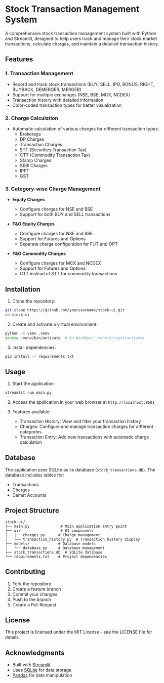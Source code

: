 # Stock Transaction Management System

A comprehensive stock transaction management system built with Python and Streamlit, designed to help users track and manage their stock market transactions, calculate charges, and maintain a detailed transaction history.

## Features

### 1. Transaction Management
- Record and track stock transactions (BUY, SELL, IPO, BONUS, RIGHT, BUYBACK, DEMERGER, MERGER)
- Support for multiple exchanges (NSE, BSE, MCX, NCDEX)
- Transaction history with detailed information
- Color-coded transaction types for better visualization

### 2. Charge Calculation
- Automatic calculation of various charges for different transaction types:
  - Brokerage
  - DP Charges
  - Transaction Charges
  - STT (Securities Transaction Tax)
  - CTT (Commodity Transaction Tax)
  - Stamp Charges
  - SEBI Charges
  - IPFT
  - GST

### 3. Category-wise Charge Management
- **Equity Charges**
  - Configure charges for NSE and BSE
  - Support for both BUY and SELL transactions

- **F&O Equity Charges**
  - Configure charges for NSE and BSE
  - Support for Futures and Options
  - Separate charge configuration for FUT and OPT

- **F&O Commodity Charges**
  - Configure charges for MCX and NCDEX
  - Support for Futures and Options
  - CTT instead of STT for commodity transactions

## Installation

1. Clone the repository:
```bash
git clone https://github.com/yourusername/stock-ui.git
cd stock-ui
```

2. Create and activate a virtual environment:
```bash
python -m venv .venv
source .venv/bin/activate  # On Windows: .venv\Scripts\activate
```

3. Install dependencies:
```bash
pip install -r requirements.txt
```

## Usage

1. Start the application:
```bash
streamlit run main.py
```

2. Access the application in your web browser at `http://localhost:8501`

3. Features available:
   - Transaction History: View and filter your transaction history
   - Charges: Configure and manage transaction charges for different categories
   - Transaction Entry: Add new transactions with automatic charge calculation

## Database

The application uses SQLite as its database (`stock_transactions.db`). The database includes tables for:
- Transactions
- Charges
- Demat Accounts

## Project Structure

```
stock-ui/
├── main.py              # Main application entry point
├── ui/                  # UI components
│   ├── charges.py      # Charge management
│   └── transaction_history.py  # Transaction history display
├── models/             # Database models
│   └── database.py     # Database management
├── stock_transactions.db  # SQLite database
└── requirements.txt    # Project dependencies
```

## Contributing

1. Fork the repository
2. Create a feature branch
3. Commit your changes
4. Push to the branch
5. Create a Pull Request

## License

This project is licensed under the MIT License - see the LICENSE file for details.

## Acknowledgments

- Built with [Streamlit](https://streamlit.io/)
- Uses [SQLite](https://www.sqlite.org/) for data storage
- [Pandas](https://pandas.pydata.org/) for data manipulation

